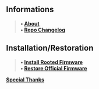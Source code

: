 ## Informations
> **• [About](https://github.com/Guilouz/Creality-K1-and-K1-Max/wiki)** <br />
> **• [Repo Changelog](https://github.com/Guilouz/Creality-K1-and-K1-Max/wiki/Repo-Changelog)** <br />
## Installation/Restoration
> **• [Install Rooted Firmware](https://github.com/Guilouz/Creality-K1-and-K1-Max/wiki/Install-Rooted-Firmware)** <br />
> **• [Restore Official Firmware](https://github.com/Guilouz/Creality-K1-and-K1-Max/wiki/Restore-Official-Firmware)** <br />

**[Special Thanks](https://github.com/Guilouz/Creality-K1-and-K1-Max/wiki/Special-Thanks)** <br />